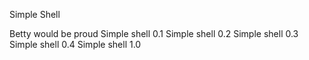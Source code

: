 Simple Shell

Betty would be proud
Simple shell 0.1
Simple shell 0.2
Simple shell 0.3
Simple shell 0.4
Simple shell 1.0

